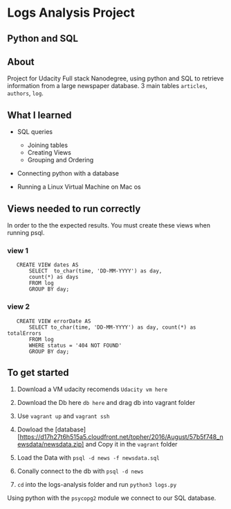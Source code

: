 # Logs Analysis Project 
## Python and SQL

## About

Project for Udacity Full stack Nanodegree, using python and SQL to retrieve information from a large newspaper database. 3 main tables `articles`, `authors`, `log`. 

## What I learned

- SQL queries
  - Joining tables
  - Creating Views
  - Grouping and Ordering

- Connecting python with a database

- Running a Linux Virtual Machine on Mac os

## Views needed to run correctly

 In order to the the expected results. You must create these views when running psql.

 ### view 1

 ```
    CREATE VIEW dates AS
        SELECT  to_char(time, 'DD-MM-YYYY') as day,
        count(*) as days
        FROM log
        GROUP BY day;
 ```

 ### view 2
 ```
    CREATE VIEW errorDate AS
        SELECT to_char(time, 'DD-MM-YYYY') as day, count(*) as totalErrors
        FROM log
        WHERE status = '404 NOT FOUND'
        GROUP BY day;
 ```


## To get started

1. Download a VM udacity recomends `Udacity vm here`

2. Download the Db here `db here` and drag db into vagrant folder

3. Use `vagrant up` and `vagrant ssh` 

4. Dowload the [database][https://d17h27t6h515a5.cloudfront.net/topher/2016/August/57b5f748_newsdata/newsdata.zip] and Copy it in the `vagrant` folder

5. Load the Data with `psql -d news -f newsdata.sql`

6. Conally connect to the db with `psql -d news`

7. `cd` into the logs-analysis folder and run `python3 logs.py`

Using python with the `psycopg2` module we connect to our SQL database.

